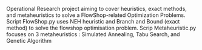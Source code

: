 Operational Research project aiming to cover heuristics, exact methods, and metaheuristics to solve a FlowShop-related Optimization Problems.
Script FlowShop.py uses NEH heuristic and Branch and Bound (exact method) to solve the flowshop optimisation problem. 
Scrip Metaheuristic.py focuses on 3 metaheuristics : Simulated Annealing, Tabu Search, and Genetic Algorithm
